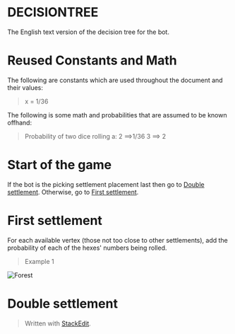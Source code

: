 # DECISIONTREE
The English text version of the decision tree for the bot.

# Reused Constants and Math
The following are constants which are used throughout the document and their values:
>x = 1/36

The following is some math and probabilities that are assumed to be known offhand:
>Probability of two dice rolling a:
>2 ⟹1/36
>3 ⟹ 2

# Start of the game
If the bot is the picking settlement placement last then go to [Double settlement](#double-settlement). Otherwise, go to [First settlement](#first-settlement).

# First settlement
For each available vertex (those not too close to other settlements), add the probability of each of the hexes' numbers being rolled.
> Example 1
> 
![Forest](https://drive.google.com/uc?id=1CpnCd98VNFQSrKjeulwiR4AymNAAqxdr)

# Double settlement



> Written with [StackEdit](https://stackedit.io/).
<!--stackedit_data:
eyJoaXN0b3J5IjpbLTk0OTYwMTczMywtOTk2MzA0MTY5LC0xNT
QzNjkyNjEzLDE1MzM4NjA1MDEsLTE5OTQ1NzIxMzksMTE5Mzc5
OTYzNiwxNDgyNDQ1NjcsLTEzNzMyMjkzMzVdfQ==
-->